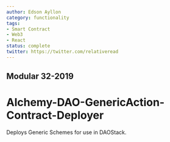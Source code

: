 ```yaml
---
author: Edson Ayllon
category: functionality
tags:
- Smart Contract
- Web3
- React
status: complete
twitter: https://twitter.com/relativeread
---
```


## Modular 32-2019


# Alchemy-DAO-GenericAction-Contract-Deployer

Deploys Generic Schemes for use in DAOStack. 
